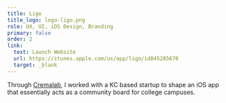 ```yaml
---
title: Ligo
title_logo: logo-ligo.png
role: UX, UI, iOS Design, Branding
primary: false
order: 2
link:
  text: Launch Website
  url: https://itunes.apple.com/us/app/ligo/id845285670
  target: _blank
---
```


Through [Cremalab](http://cremalab.com), I worked with a KC based startup to shape an iOS app that essentially acts as a community board for college campuses.